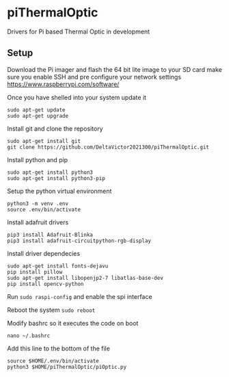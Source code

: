 # piThermalOptic
Drivers for Pi based Thermal Optic in development

## Setup
Download the Pi imager and flash the 64 bit lite image to your SD card
make sure you enable SSH and pre configure your network settings
https://www.raspberrypi.com/software/

Once you have shelled into your system update it
```
sudo apt-get update
sudo apt-get upgrade
```

Install git and clone the repository
```
sudo apt-get install git
git clone https://github.com/DeltaVictor2021300/piThermalOptic.git
```

Install python and pip
```
sudo apt-get install python3
sudo apt-get install python3-pip
```

Setup the python virtual environment
```
python3 -m venv .env
source .env/bin/activate
```

Install adafruit drivers
```
pip3 install Adafruit-Blinka
pip3 install adafruit-circuitpython-rgb-display
```

Install driver dependecies
```
sudo apt-get install fonts-dejavu
pip install pillow
sudo apt-get install libopenjp2-7 libatlas-base-dev
pip install opencv-python
```

Run ```sudo raspi-config``` and enable the spi interface

Reboot the system ```sudo reboot```

Modify bashrc so it executes the code on boot
```
nano ~/.bashrc
```
Add this line to the bottom of the file
```
source $HOME/.env/bin/activate
python3 $HOME/piThermalOptic/piOptic.py
```
